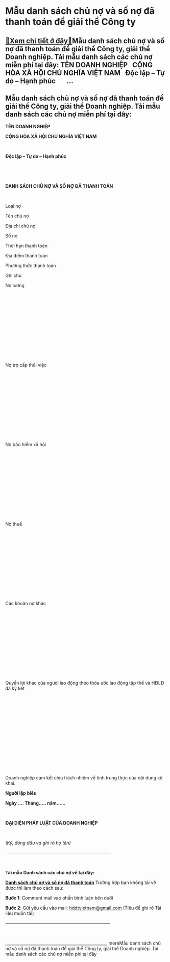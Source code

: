 Mẫu danh sách chủ nợ và số nợ đã thanh toán để giải thể Công ty
===============================================================

[:gift:Xem chi tiết ở đây:gift:](https://hddtvn.com/mau-danh-sach-chu-no-va-so-no-da-thanh-toan-de-giai-the-cong-ty/)Mẫu danh sách chủ nợ và số nợ đã thanh toán để giải thể Công ty, giải thể Doanh nghiệp. Tải mẫu danh sách các chủ nợ miễn phí tại đây: TÊN DOANH NGHIỆP   CỘNG HÒA XÃ HỘI CHỦ NGHĨA VIỆT NAM   Độc lập – Tự do – Hạnh phúc       …
----------------------------------------------------------------------------------------------------------------------------------------------------------------------------------------------------------------------------------



Mẫu danh sách chủ nợ và số nợ đã thanh toán để giải thể Công ty, giải thể Doanh nghiệp. Tải mẫu danh sách các chủ nợ miễn phí tại đây:
----------------------------------------------------------------------------------------------------------------------------------------






**TÊN DOANH NGHIỆP**

**CỘNG HÒA XÃ HỘI CHỦ NGHĨA VIỆT NAM**



  

**Độc lập – Tự do – Hạnh phúc**



                                                                                                                  

 



**DANH SÁCH CHỦ NỢ VÀ SỐ NỢ ĐÃ THANH TOÁN** 
   

 






Loại nợ

Tên chủ nợ

Địa chỉ chủ nợ

Số nợ

Thời hạn thanh toán

Địa điểm thanh toán

Phương thức thanh toán

Ghi chú



Nợ lương

 

 

 

 

 

 

 



Nợ trợ cấp thôi việc

 

 

 

 

 

 

 



Nợ bảo hiểm xã hội

 

 

 

 

 

 

 



Nợ thuế

 

 

 

 

 

 

 



Các khoản nợ khác

 

 

 

 

 

 

 



Quyền lợi khác của người lao động theo thỏa ước lao động tập thể và HĐLĐ đã ký kết

 

 

 

 

 

 

 



   

Doanh nghiệp cam kết chịu trách nhiệm về tính trung thực của nội dung kê khai.






**Người lập biểu**

**Ngày …. Tháng….. năm……**



  

**ĐẠI DIỆN PHÁP LUẬT CỦA DOANH NGHIỆP**



  

*(Ký, đóng dấu và ghi rõ họ tên)*




 ———————————————————————-  

  


**Tải mẫu Danh sách các chủ nợ về tại đây:**



**[Danh sách chủ nợ và số nợ đã thanh toán](https://drive.google.com/uc?authuser=4&id=0B24q-XZt4667WXRNTkVmQTBzckU&export=download "tải mẫu danh sách các chủ nợ")**
Trường hợp bạn không tải về được thì làm theo cách sau:  

**Bước 1**: Comment mail vào phần bình luận bên dưới  

**Bước 2**: Gửi yêu cầu vào mail: hddtvietnam@gmail.com (Tiêu đề ghi rõ Tài liệu muốn tải)



  

———————————————————————–


  

\_\_\_\_\_\_\_\_\_\_\_\_\_\_\_\_\_\_\_\_\_\_\_\_\_\_\_\_\_\_\_\_\_\_\_\_\_\_\_\_\_\_\_\_\_\_\_\_\_\_
moreMẫu danh sách chủ nợ và số nợ đã thanh toán để giải thể Công ty, giải thể Doanh nghiệp. Tải mẫu danh sách các chủ nợ miễn phí tại đây


